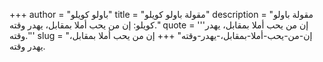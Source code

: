 +++
author = "باولو كويلو"
title = "مقولة باولو كويلو"
description = "مقولة باولو كويلو: إن من يحب أملا بمقابل، يهدر وقته."
quote = '''إن من يحب أملا بمقابل، يهدر وقته.'''
slug = "إن-من-يحب-أملا-بمقابل،-يهدر-وقته"
+++
إن من يحب أملا بمقابل، يهدر وقته.
